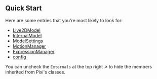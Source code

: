 ## Quick Start

Here are some entries that you're most likely to look for:

- [Live2DModel](classes/index.live2dmodel.html)
- [InternalModel](classes/index.internalmodel.html)
- [ModelSettings](classes/index.modelsettings.html)
- [MotionManager](classes/index.motionmanager.html)
- [ExpressionManager](classes/index.expressionmanager.html)
- [config](modules/index.config.html)

You can uncheck the `Externals` at the top right ↗ to hide the members inherited from Pixi's classes.
